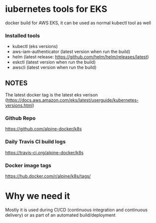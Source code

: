# iubernetes tools for EKS

docker build for AWS EKS, it can be used as normal kubectl tool as well

### Installed tools

- kubectl (eks versions)
- aws-iam-authenticator (latest version when run the build)
- helm (latest release: https://github.com/helm/helm/releases/latest)
- eskctl (latest version when run the build)
- awscli (latest version when run the build)

## NOTES

The latest docker tag is the latest eks verison (https://docs.aws.amazon.com/eks/latest/userguide/kubernetes-versions.html)

### Github Repo

https://github.com/alpine-docker/k8s

### Daily Travis CI build logs

https://travis-ci.org/alpine-docker/k8s

### Docker image tags

https://hub.docker.com/r/alpine/k8s/tags/

# Why we need it

Mostly it is used during CI/CD (continuous integration and continuous delivery) or as part of an automated build/deployment
